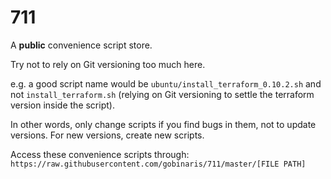 # 711

A **public** convenience script store.

Try not to rely on Git versioning too much here.

e.g. a good script name would be `ubuntu/install_terraform_0.10.2.sh` and not `install_terraform.sh` (relying on Git versioning to settle the terraform version inside the script).

In other words, only change scripts if you find bugs in them, not to update versions. For new versions, create new scripts.

Access these convenience scripts through: `https://raw.githubusercontent.com/gobinaris/711/master/[FILE PATH]`



